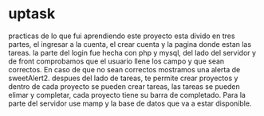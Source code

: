 # uptask
practicas de lo que fui aprendiendo 
este proyecto esta divido en tres partes, el ingresar a la cuenta, el crear cuenta y la pagina donde estan las tareas.
la parte del login fue hecha con php y mysql, del lado del servidor y de front comprobamos que el usuario llene los campo y 
que sean correctos. En caso de que no sean correctos mostramos una alerta de sweetAlert2.
despues del lado de tareas, te permite crear proyectos y dentro de cada proyecto se pueden crear tareas, las tareas se pueden elimar y completar,
cada proyecto tiene su barra de completado.
Para la parte del servidor use mamp y la base de datos que va a estar disponible.
